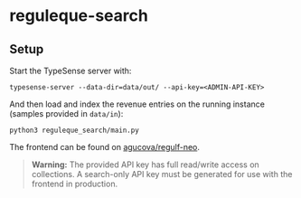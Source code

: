 # reguleque-search

## Setup


Start the TypeSense server with:

```shell
typesense-server --data-dir=data/out/ --api-key=<ADMIN-API-KEY>
```

And then load and index the revenue entries on the running instance (samples provided in `data/in`):

```shell
python3 reguleque_search/main.py
```

The frontend can be found on [agucova/regulf-neo](https://github.com/agucova/regulf-neo).

> **Warning:** The provided API key has full read/write access on collections. A search-only API key must be generated for use with the frontend in production.
